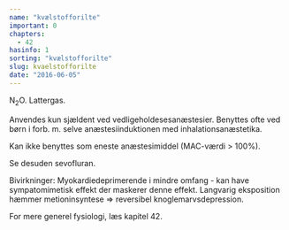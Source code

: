```yaml
---
name: "kvælstofforilte"
important: 0
chapters:
  - 42
hasinfo: 1
sorting: "kvælstofforilte"
slug: kvaelstofforilte
date: "2016-06-05"
---
```


N<sub>2</sub>O. Lattergas.

Anvendes kun sjældent ved vedligeholdesesanæstesier. Benyttes ofte ved børn i
forb. m. selve anæstesiinduktionen med inhalationsanæstetika.

Kan ikke benyttes som eneste anæstesimiddel (MAC-værdi > 100%).

Se desuden sevofluran.

Bivirkninger: Myokardiedeprimerende i mindre omfang - kan have sympatomimetisk
effekt der maskerer denne effekt. Langvarig eksposition hæmmer metioninsyntese
=> reversibel knoglemarvsdepression.

For mere generel fysiologi, læs kapitel 42.

